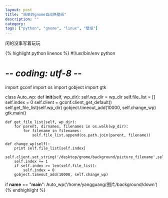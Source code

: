 ```yaml
---
layout: post
title: "简单的gnome自动换壁纸"
description: ""
category:
tags: ["python", "gnome", "linux", "壁纸"]
---
```


闲的没事写着玩玩

{% highlight python linenos %}
#!/usr/bin/env python
# -*- coding: utf-8 -*-

import gconf
import os
import gobject
import gtk

class Auto_wp:
    def __init__(self, wp_dir):
        self.wp_dir     = wp_dir
        self.file_list  = []
        self.index      = 0
        self.client     = gconf.client_get_default()
        self.get_file_list(self.wp_dir)
        gobject.timeout_add(10000, self.change_wp)
        gtk.main()

    def get_file_list(self, wp_dir):
        for parent, dirnames, filenames in os.walk(wp_dir):
            for filename in filenames:
                self.file_list.append(os.path.join(parent, filename))

    def change_wp(self):
        print self.file_list[self.index]
        self.client.set_string('/desktop/gnome/background/picture_filename',self.file_list[self.index])
        self.index += 1
        if self.index >= len(self.file_list):
            self.index = 0
        gobject.timeout_add(10000, self.change_wp)

if __name__ == "__main__":
    Auto_wp('/home/yangguang/图片/background/down')
{% endhighlight %}
